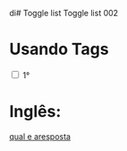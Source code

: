 di# Toggle list
 Toggle list 002
# Usando Tags
 <div class = "toggle">
<input type = "checkbox" id = "foo">
<label for= "foo">1° </label>
</div>

# Inglês:

<a href="ingles0045.html">qual e aresposta </a>

